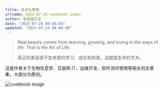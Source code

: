 ```yaml
---
title: 技术私房菜
urlname: 2023-07-24-cookbook-index
author: 章鱼猫先生
date: "2023-07-24 08:08:08"
updated: "2023-07-24 08:08:08"
---
```


> Real beauty comes from learning, growing, and loving in the ways of life. That is the Art of Life.
>
> 真正的美丽源于生命里的学习、成长和热爱。这就是生命的艺术。

这是作者关于生物信息学、互联网 IT、运维开发、软件测评使用等相关的文章集，大部分为原创。

![cookbook image](https://shub-1251708715.cos.ap-guangzhou.myqcloud.com/mkdocs/yq-cookbook-cover.jpg)
